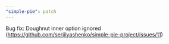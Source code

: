 ```yaml
---
"simple-pie": patch
---
```


Bug fix: Doughnut inner option ignored (https://github.com/serjilyashenko/simple-pie-project/issues/11)
